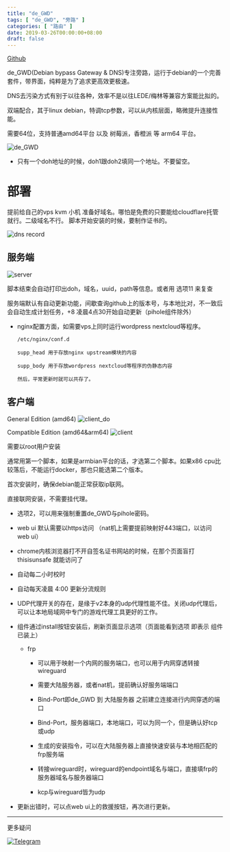 ```yaml
---
title: "de_GWD"
tags: [ "de_GWD", "旁路" ]
categories: [ "路由" ]
date: 2019-03-26T00:00:00+08:00
draft: false
---
```


[Github](https://github.com/jacyl4/de_GWD)

de_GWD(Debian bypass Gateway & DNS)专注旁路，运行于debian的一个完善套件，带界面，纯粹是为了追求更高效更极速。    

DNS去污染方式有别于以往各种，效率不是以往LEDE/梅林等兼容方案能比拟的。    

双端配合，其于linux debian，特调tcp参数，可以从内核层面，略微提升连接性能。    

需要64位，支持普通amd64平台 以及 树莓派，香橙派 等 arm64 平台。    

![de_GWD](https://i.loli.net/2020/09/23/6J9PYjFbR2ocVq4.png)

- 只有一个doh地址的时候，doh1跟doh2填同一个地址。不要留空。    

# 部署

提前给自己的vps kvm 小机 准备好域名。哪怕是免费的只要能给cloudflare托管就行。二级域名不行。 脚本开始安装的时候，要制作证书的。

![dns record](https://i.loli.net/2019/04/04/5ca5beea00c91.png)    

## 服务端

![server](https://i.loli.net/2020/06/10/qWVbimIha9s1UeJ.png)


脚本结束会自动打印出doh，域名，uuid，path等信息。或者用 选项11 来复查    

服务端默认有自动更新功能，间歇查询github上的版本号，与本地比对，不一致后会自动生成计划任务，+8 凌晨4点30开始自动更新（pihole组件除外）

- nginx配置方面，如需要vps上同时运行wordpress nextcloud等程序。    

      /etc/nginx/conf.d    

      supp_head 用于存放nginx upstream模块的内容    

      supp_body 用于存放wordpress nextcloud等程序的伪静态内容    

      然后，平常更新时就可以共存了。    


## 客户端


General Edition (amd64)
![client_do](https://i.loli.net/2020/06/10/F1mkOphUEBTgxVr.png)    


Compatible Edition (amd64&arm64)
![client](https://i.loli.net/2020/06/10/iJ2vKInt8VNBWYz.png)


需要以root用户安装

通常用第一个脚本，如果是armbian平台的话，才选第二个脚本。如果x86 cpu比较落后，不能运行docker，那也只能选第二个版本。

首次安装时，确保debian能正常获取ip联网。

直接联网安装，不需要挂代理。

- 选项2，可以用来强制重置de_GWD与pihole密码。

- web ui 默认需要以https访问 （nat机上需要提前映射好443端口，以访问web ui）

- chrome内核浏览器打不开自签名证书网站的时候，在那个页面盲打 thisisunsafe 就能访问了
  
- 自动每二小时校时

- 自动每天凌晨 4:00 更新分流规则

- UDP代理开关的存在，是缘于v2本身的udp代理性能不佳。关闭udp代理后，可以让本地局域网中专门的游戏代理工具更好的工作。

- 组件通过install按钮安装后，刷新页面显示选项（页面能看到选项 即表示 组件已装上）
   - frp
      - 可以用于映射一个内网的服务端口，也可以用于内网穿透转接wireguard

      - 需要大陆服务器，或者nat机，提前确认好服务端端口

      - Bind-Port即de_GWD 到 大陆服务器 之前建立连接进行内网穿透的端口

      - Bind-Port，服务器端口，本地端口，可以为同一个，但是确认好tcp或udp

      - 生成的安装指令，可以在大陆服务器上直接快速安装与本地相匹配的frp服务端

      - 转接wireguard时，wireguard的endpoint域名与端口，直接填frp的服务器域名与服务器端口

      - kcp与wireguard皆为udp

- 更新出错时，可以点web ui上的救援按钮，再次进行更新。

***


更多疑问 

[![Telegram](https://cdn.rawgit.com/Patrolavia/telegram-badge/8fe3382b/chat.svg)](https://t.me/de_GWD)  
